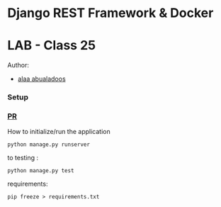 # Django REST Framework & Docker
# LAB - Class 25
Author:
- [alaa abualadoos](https://www.linkedin.com/in/alaa-abu-al-adoos-047428237/)
### Setup
### [PR](https://github.com/alaa-adoos/Docker_crypto/pull/1)
How to initialize/run the  application
```
python manage.py runserver   
```
to testing :
```
python manage.py test  
```
requirements:
```
pip freeze > requirements.txt
```
